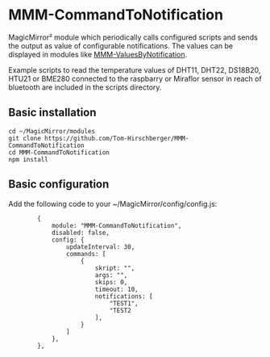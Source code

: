 # MMM-CommandToNotification
MagicMirror² module which periodically calls configured scripts and sends the output as value of configurable notifications. The values can be displayed in modules like [MMM-ValuesByNotification](https://github.com/Tom-Hirschberger/MMM-ValuesByNotification).

Example scripts to read the temperature values of DHT11, DHT22, DS18B20, HTU21 or BME280 connected to the raspbarry or Miraflor sensor in reach of bluetooth are included in the scripts directory.

## Basic installation
```
cd ~/MagicMirror/modules
git clone https://github.com/Tom-Hirschberger/MMM-CommandToNotification
cd MMM-CommandToNotification
npm install
```
## Basic configuration
Add the following code to your ~/MagicMirror/config/config.js:

```
		{
			module: "MMM-CommandToNotification",
			disabled: false,
			config: {
				updateInterval: 30,
                commands: [
                    {
                        skript: "",
                        args: "",
                        skips: 0,
                        timeout: 10,
                        notifications: [
                            "TEST1",
                            "TEST2
                        ],
                    }
                ]
			},
		},
```
